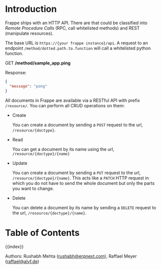 <!-- add-breadcrumbs -->

# Introduction

Frappe ships with an HTTP API. There are that could be classified into *Remote Procedure Calls* (RPC, call whitelisted methods) and REST (manipulate resources).

The base URL is `https://{your frappe instance}/api`. A request to an endpoint `/method/dotted.path.to.function` will call a whitelisted python function. 

GET **/method/sample_app.ping**

Response:

```json
{
  "message": "pong"
}
```

All documents in Frappe are available via a RESTful API with prefix `/resource/`. You can perform all CRUD operations on them:

* Create

	You can create a document by sending a `POST` request to the url, `/resource/{doctype}`.

* Read

	You can get a document by its name using the url, `/resource/{doctype}/{name}`

* Update

	You can create a document by sending a `PUT` request to the url, `/resource/{doctype}/{name}`. This acts like a `PATCH` HTTP request in which you do not have to send the whole document but only the parts you want to change.

* Delete

	You can delete a document by its name by sending a `DELETE` request to the url, `/resource/{doctype}/{name}`.

# Table of Contents

{{index}}

Authors: Rushabh Mehta (rushabh@erpnext.com), Raffael Meyer (raffael@alyf.de)
